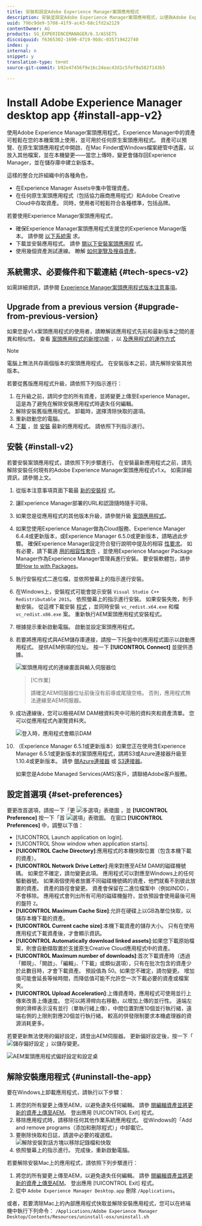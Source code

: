 ```yaml
---
title: 安裝和設定Adobe Experience Manager案頭應用程式
description: 安裝並設定Adobe Experience Manager案頭應用程式，以便與Adobe Experience Manager Assets伺服器搭配運作，並下載您本機檔案系統上的資產。
uuid: 79bc9de9-5708-41f9-ac43-68c1fd2a2129
contentOwner: AG
products: SG_EXPERIENCEMANAGER/6.3/ASSETS
discoiquuid: f6365302-1690-4719-9b8c-035719422740
index: y
internal: n
snippet: y
translation-type: tm+mt
source-git-commit: b92e47456f9e16c24eac43d1c5fef9a582f143b5

---
```



# Install Adobe Experience Manager desktop app {#install-app-v2}

使用Adobe Experience Manager案頭應用程式，Experience Manager中的資產可輕鬆在您的本機案頭上使用，並可用於任何原生案頭應用程式。 資產可以預覽、在原生案頭應用程式中開啟、在Mac Finder或Windows檔案總管中透露，以放入其他檔案，並在本機變更——當您上傳時，變更會儲存回Experience Manager，並在儲存庫中建立新版本。

這樣的整合允許組織中的各種角色，

* 在Experience Manager Assets中集中管理資產。
* 在任何原生案頭應用程式（包括協力廠商應用程式）和Adobe Creative Cloud中存取資產。 同時，使用者可輕鬆符合各種標準，包括品牌。

若要使用Experience Manager案頭應用程式，

* 確保Experience Manager案頭應用程式支援您的Experience Manager版本。 請參閱 [以下系統需](release-notes.md#system-requirements-and-prerequisites-v2) 求。
* 下載並安裝應用程式。 請參 [閱以下安裝案頭應用程](#install-v2) 式。
* 使用幾個資產測試連線。 瞭解 [如何瀏覽及搜尋資產](using.md#browse-search-preview-assets)。

## 系統需求、必要條件和下載連結 {#tech-specs-v2}

如需詳細資訊，請參閱 [Experience Manager案頭應用程式版本注意事項](release-notes.md)。

## Upgrade from a previous version {#upgrade-from-previous-version}

如果您是v1.x案頭應用程式的使用者，請瞭解該應用程式先前和最新版本之間的差異和相似性。 查看 [案頭應用程式的新增功能](introduction.md#whats-new-v2) ，以 [及應用程式的運作方式](release-notes.md#how-app-works)

>[!NOTE]
>
>電腦上無法共存兩個版本的案頭應用程式。 在安裝版本之前，請先解除安裝其他版本。

若要從舊版應用程式升級，請依照下列指示進行：

1. 在升級之前，請同步您的所有資產，並將變更上傳至Experience Manager。 這是為了避免在解除安裝應用程式時遺失任何編輯。
1. 解除安裝舊版應用程式。 卸載時，選擇清除快取的選項。
1. 重新啟動您的電腦。
1. [下載](release-notes.md) ，並 [安裝](#install-v2) 最新的應用程式。 請依照下列指示進行。

## 安裝 {#install-v2}

若要安裝案頭應用程式，請依照下列步驟進行。 在安裝最新應用程式之前，請先解除安裝任何現有的Adobe Experience Manager案頭應用程式v1.x。 如需詳細資訊，請參閱上文。

1. 從版本注意事項頁面下載最 [新的安裝程](release-notes.md) 式。
1. 讓Experience Manager部署的URL和認證隨時隨手可得。
1. 如果您是從應用程式的其他版本升級，請參閱升級 [案頭應用程式](#upgrade-from-previous-version)。
1. 如果您使用Experience Manager做為Cloud服務、Experience Manager 6.4.4或更新版本，或Experience Manager 6.5.0或更新版本，請略過此步驟。 確保Experience Manager設定符合發行說明中提及的相容 [性要求](release-notes.md)。 如有必要，請下載適 [用的相容性套件](https://www.adobeaemcloud.com/content/marketplace/marketplaceProxy.html?packagePath=/content/companies/public/adobe/packages/cq640/featurepack/adobe-asset-link-support) ，並使用Experience Manager Package Manager作為Experience Manager管理員進行安裝。 要安裝軟體包，請參 [閱How to with Packages](https://docs.adobe.com/content/help/en/experience-manager-65/administering/contentmanagement/package-manager.html)。
1. 執行安裝程式二進位檔，並依照螢幕上的指示進行安裝。
1. 在Windows上，安裝程式可能會提示安裝 `Visual Studio C++ Redistributable 2015`。 依照螢幕上的指示進行安裝。 如果安裝失敗，則手動安裝。 從這裡下載安裝 [程式](https://www.microsoft.com/en-us/download/details.aspx?id=52685) ，並同時安裝 `vc_redist.x64.exe` 和檔 `vc_redist.x86.exe` 案。 重新執行AEM案頭應用程式安裝程式。
1. 根據提示重新啟動電腦。 啟動並設定案頭應用程式。
1. 若要將應用程式與AEM儲存庫連接，請按一下托盤中的應用程式圖示以啟動應用程式。 提供AEM例項的位址。 按一下 **[!UICONTROL Connect]** 並提供憑據。

   ![案頭應用程式的連線畫面與輸入伺服器位](assets/connect_da2.png "址連線畫面與輸入伺服器位址")

   >[!C作業]
   >
   >請確定AEM伺服器位址前後沒有前導或尾隨空格。 否則，應用程式無法連線至AEM伺服器。

1. 成功連線後，您可以檢視AEM DAM根資料夾中可用的資料夾和資產清單。 您可以從應用程式內瀏覽資料夾。

   ![登入時，應用程式會顯示DAM](assets/firstview_da2.png "內容登入時，應用程式會顯示DAM內容")

1. （Experience Manager 6.5.1或更新版本）如果您正在使用含Experience Manager 6.5.1或更新版本的案頭應用程式，請將S3或Azure連接器升級至1.10.4或更新版本。 請參 [閱Azure連接器](https://docs.adobe.com/content/help/en/experience-manager-65/deploying/deploying/data-store-config.html#AzureDataStore) 或 [S3連接器](https://docs.adobe.com/content/help/en/experience-manager-65/deploying/deploying/data-store-config.html#AmazonS3DataStore)。

   如果您是Adobe Managed Services(AMS)客戶，請聯絡Adobe客戶服務。

## 設定首選項 {#set-preferences}

要更改首選項，請按一下「更 ![多選項」表徵圖](assets/do-not-localize/more_options_da2.png) ，並 **[!UICONTROL Preference]** 按一下「首 ![選項」表徵圖](assets/do-not-localize/preferences_icon_da2.png)。 在窗口 **[!UICONTROL Preferences]** 中，調整以下值：

* [!UICONTROL Launch application on login].
* [!UICONTROL Show window when application starts].
* **[!UICONTROL Cache Directory]**:應用程式的本機快取位置（包含本機下載的資產）。
* **[!UICONTROL Network Drive Letter]**:用來對應至AEM DAM的磁碟機號碼。 如果您不確定，請勿變更此項。 應用程式可以對應至Windows上的任何驅動器號。 如果兩個使用者放置不同磁碟機號碼的資產，他們就看不到彼此放置的資產。 資產的路徑會變更。 資產會保留在二進位檔案中（例如INDD），不會移除。 應用程式會列出所有可用的磁碟機盤符，並依預設會使用最後可用的盤符 `Z`。
* **[!UICONTROL Maximum Cache Size]**:允許在硬碟上以GB為單位快取，以儲存本機下載的資產。
* **[!UICONTROL Current cache size]**:本機下載資產的儲存大小。 只有在使用應用程式下載資產後，才會顯示資訊。
* **[!UICONTROL Automatically download linked assets]**:如果您下載原始檔案，則會自動擷取置於支援原生Creative Cloud應用程式中的資產。
* **[!UICONTROL Maximum number of downloads]**:首次下載資產時（透過「顯現」、「開啟」、「編輯」、「下載」或類似選項），只有在批次包含的資產少於此數目時，才會下載資產。 預設值為 50。如果您不確定，請勿變更。 增加值可能會延長等候時間，而降低值可能不允許您一次下載必要的資產或檔案夾。
* **[!UICONTROL Upload Acceleration]**:上傳資產時，應用程式可使用並行上傳來改善上傳速度。 您可以將滑桿向右移動，以增加上傳的並行性。 遠端左側的滑桿表示沒有並行（單執行緒上傳），中間位置對應10個並行執行緒，遠端右側的上限則對應20個並行執行緒。 較高的併發限制要求本機處理器的資源消耗更多。

若要更新無法使用的偏好設定，請登出AEM伺服器。 更新偏好設定後，按一下「 ![儲存偏好設定](assets/do-not-localize/save_preferences_da2.png) 」以儲存變更。

![AEM案頭應用程式偏好設定和設定桌](assets/preferences_da2.png "面應用程式偏好設定")

## 解除安裝應用程式 {#uninstall-the-app}

要在Windows上卸載應用程式，請執行以下步驟：

1. 將您的所有變更上傳至AEM，以避免遺失任何編輯。 請參 [閱編輯資產並將更新的資產上傳至AEM](using.md#edit-assets-upload-updated-assets)。 登出應用 [!UICONTROL Exit] 程式。
1. 移除應用程式時，請移除任何其他作業系統應用程式。 從Windows的「Add and remove programs（添加和刪除程式）」中卸載它。
1. 要刪除快取和日誌，請選中必要的複選框。
   ![解除安裝對話方塊以移除記錄檔和快取](assets/uninstall_da2.png "解除安裝對話方塊以移除記錄檔和快取")
1. 依照螢幕上的指示進行。 完成後，重新啟動電腦。

若要解除安裝Mac上的應用程式，請依照下列步驟進行：

1. 將您的所有變更上傳至AEM，以避免遺失任何編輯。 請參 [閱編輯資產並將更新的資產上傳至AEM](using.md#edit-assets-upload-updated-assets)。 登出應用 [!UICONTROL Exit] 程式。
1. 從中 `Adobe Experience Manager Desktop.app` 刪除 `/Applications`。

或者，若要清除Mac上的內部應用程式快取並解除安裝應用程式，您可以在終端機中執行下列命令：
`/Applications/Adobe Experience Manager Desktop/Contents/Resources/uninstall-osx/uninstall.sh`

